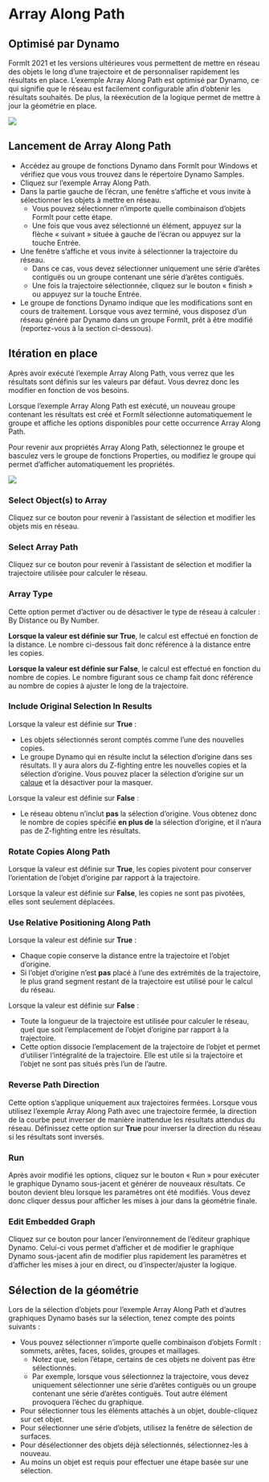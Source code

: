 # Array Along Path

## Optimisé par Dynamo

FormIt 2021 et les versions ultérieures vous permettent de mettre en réseau des objets le long d’une trajectoire et de personnaliser rapidement les résultats en place. L’exemple Array Along Path est optimisé par Dynamo, ce qui signifie que le réseau est facilement configurable afin d’obtenir les résultats souhaités. De plus, la réexécution de la logique permet de mettre à jour la géométrie en place.

![](../.gitbook/assets/array-along-path.gif)

## Lancement de Array Along Path

* Accédez au groupe de fonctions Dynamo dans FormIt pour Windows et vérifiez que vous vous trouvez dans le répertoire Dynamo Samples.
* Cliquez sur l’exemple Array Along Path.
* Dans la partie gauche de l’écran, une fenêtre s’affiche et vous invite à sélectionner les objets à mettre en réseau.
   * Vous pouvez sélectionner n’importe quelle combinaison d’objets FormIt pour cette étape.
   * Une fois que vous avez sélectionné un élément, appuyez sur la flèche « suivant » située à gauche de l’écran ou appuyez sur la touche Entrée.
* Une fenêtre s’affiche et vous invite à sélectionner la trajectoire du réseau.
   * Dans ce cas, vous devez sélectionner uniquement une série d’arêtes contiguës ou un groupe contenant une série d’arêtes contiguës.
   * Une fois la trajectoire sélectionnée, cliquez sur le bouton « finish » ou appuyez sur la touche Entrée.
* Le groupe de fonctions Dynamo indique que les modifications sont en cours de traitement. Lorsque vous avez terminé, vous disposez d’un réseau généré par Dynamo dans un groupe FormIt, prêt à être modifié \(reportez-vous à la section ci-dessous\).

## Itération en place

Après avoir exécuté l’exemple Array Along Path, vous verrez que les résultats sont définis sur les valeurs par défaut. Vous devrez donc les modifier en fonction de vos besoins.

Lorsque l’exemple Array Along Path est exécuté, un nouveau groupe contenant les résultats est créé et FormIt sélectionne automatiquement le groupe et affiche les options disponibles pour cette occurrence Array Along Path.

Pour revenir aux propriétés Array Along Path, sélectionnez le groupe et basculez vers le groupe de fonctions Properties, ou modifiez le groupe qui permet d’afficher automatiquement les propriétés.

![](../.gitbook/assets/array-along-path-options.png)

### Select Object\(s\) to Array <a id="run"></a>

Cliquez sur ce bouton pour revenir à l’assistant de sélection et modifier les objets mis en réseau.

### Select Array Path

Cliquez sur ce bouton pour revenir à l’assistant de sélection et modifier la trajectoire utilisée pour calculer le réseau.

### Array Type <a id="run"></a>

Cette option permet d’activer ou de désactiver le type de réseau à calculer : By Distance ou By Number.

**Lorsque la valeur est définie sur True**, le calcul est effectué en fonction de la distance. Le nombre ci-dessous fait donc référence à la distance entre les copies.

**Lorsque la valeur est définie sur False**, le calcul est effectué en fonction du nombre de copies. Le nombre figurant sous ce champ fait donc référence au nombre de copies à ajuster le long de la trajectoire.

### Include Original Selection In Results

Lorsque la valeur est définie sur **True** :

* Les objets sélectionnés seront comptés comme l’une des nouvelles copies.
* Le groupe Dynamo qui en résulte inclut la sélection d’origine dans ses résultats. Il y aura alors du Z-fighting entre les nouvelles copies et la sélection d’origine. Vous pouvez placer la sélection d’origine sur un [calque](layers.md) et la désactiver pour la masquer.

Lorsque la valeur est définie sur **False** :

* Le réseau obtenu n’inclut **pas** la sélection d’origine. Vous obtenez donc le nombre de copies spécifié **en plus de** la sélection d’origine, et il n’aura pas de Z-fighting entre les résultats.

### Rotate Copies Along Path

Lorsque la valeur est définie sur **True**, les copies pivotent pour conserver l’orientation de l’objet d’origine par rapport à la trajectoire.

Lorsque la valeur est définie sur **False**, les copies ne sont pas pivotées, elles sont seulement déplacées.

### Use Relative Positioning Along Path

Lorsque la valeur est définie sur **True** :

* Chaque copie conserve la distance entre la trajectoire et l’objet d’origine.
* Si l’objet d’origine n’est **pas** placé à l’une des extrémités de la trajectoire, le plus grand segment restant de la trajectoire est utilisé pour le calcul du réseau.

Lorsque la valeur est définie sur **False** :

* Toute la longueur de la trajectoire est utilisée pour calculer le réseau, quel que soit l’emplacement de l’objet d’origine par rapport à la trajectoire.
* Cette option dissocie l’emplacement de la trajectoire de l’objet et permet d’utiliser l’intégralité de la trajectoire. Elle est utile si la trajectoire et l’objet ne sont pas situés près l’un de l’autre.

### Reverse Path Direction

Cette option s’applique uniquement aux trajectoires fermées. Lorsque vous utilisez l’exemple Array Along Path avec une trajectoire fermée, la direction de la courbe peut inverser de manière inattendue les résultats attendus du réseau. Définissez cette option sur **True** pour inverser la direction du réseau si les résultats sont inversés.

### Run <a id="run"></a>

Après avoir modifié les options, cliquez sur le bouton « Run » pour exécuter le graphique Dynamo sous-jacent et générer de nouveaux résultats. Ce bouton devient bleu lorsque les paramètres ont été modifiés. Vous devez donc cliquer dessus pour afficher les mises à jour dans la géométrie finale.‌

### Edit Embedded Graph <a id="edit-embedded-graph"></a>

Cliquez sur ce bouton pour lancer l’environnement de l’éditeur graphique Dynamo. Celui-ci vous permet d’afficher et de modifier le graphique Dynamo sous-jacent afin de modifier plus rapidement les paramètres et d’afficher les mises à jour en direct, ou d’inspecter/ajuster la logique.



## Sélection de la géométrie

Lors de la sélection d’objets pour l’exemple Array Along Path et d’autres graphiques Dynamo basés sur la sélection, tenez compte des points suivants :

* Vous pouvez sélectionner n’importe quelle combinaison d’objets FormIt : sommets, arêtes, faces, solides, groupes et maillages.
   * Notez que, selon l’étape, certains de ces objets ne doivent pas être sélectionnés.
   * Par exemple, lorsque vous sélectionnez la trajectoire, vous devez uniquement sélectionner une série d’arêtes contiguës ou un groupe contenant une série d’arêtes contiguës. Tout autre élément provoquera l’échec du graphique.
* Pour sélectionner tous les éléments attachés à un objet, double-cliquez sur cet objet.
* Pour sélectionner une série d’objets, utilisez la fenêtre de sélection de surfaces.
* Pour désélectionner des objets déjà sélectionnés, sélectionnez-les à nouveau.
* Au moins un objet est requis pour effectuer une étape basée sur une sélection.



